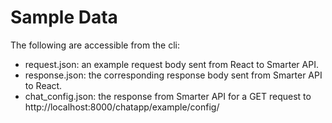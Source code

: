 # Sample Data

The following are accessible from the cli:

- request.json: an example request body sent from React to Smarter API.
- response.json: the corresponding response body sent from Smarter API to React.
- chat_config.json: the response from Smarter API for a GET request to http://localhost:8000/chatapp/example/config/
